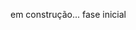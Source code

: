 <!-- # React + TypeScript + Vite

This template provides a minimal setup to get React working in Vite with HMR and some ESLint rules.

Currently, two official plugins are available:

- [@vitejs/plugin-react](https://github.com/vitejs/vite-plugin-react/blob/main/packages/plugin-react/README.md) uses [Babel](https://babeljs.io/) for Fast Refresh
- [@vitejs/plugin-react-swc](https://github.com/vitejs/vite-plugin-react-swc) uses [SWC](https://swc.rs/) for Fast Refresh

## Expanding the ESLint configuration

If you are developing a production application, we recommend updating the configuration to enable type aware lint rules:

- Configure the top-level `parserOptions` property like this:

```js
export default {
  // other rules...
  parserOptions: {
    ecmaVersion: 'latest',
    sourceType: 'module',
    project: ['./tsconfig.json', './tsconfig.node.json'],
    tsconfigRootDir: __dirname,
  },
}
```

- Replace `plugin:@typescript-eslint/recommended` to `plugin:@typescript-eslint/recommended-type-checked` or `plugin:@typescript-eslint/strict-type-checked`
- Optionally add `plugin:@typescript-eslint/stylistic-type-checked`
- Install [eslint-plugin-react](https://github.com/jsx-eslint/eslint-plugin-react) and add `plugin:react/recommended` & `plugin:react/jsx-runtime` to the `extends` list -->

em construção... fase inicial

<!-- todo/ reescrever a readme

//// rascunho ////

User History
///------ a passar a limpo

Backlog:

Criar o projeto inicial [x]
Vincular ao repositório e criar branch de desenvolvimento[x]
Instalar e configurar:
Helmet[x]
Eslint[x]
Prettierrc[x]
TypeScript[x]
Jest/TestingLibrary[x]
Docker/Compose[ ]
Estruturar a arquitetura de pastas[x]
Configurar a VPS[x]
Criar(vazio) os componentes de Home[x] / Cardápio[] / Contato[] ----- etc === a preencher[ ]
Criar rotas (router)[x]
Criar componente Helmet[x]

-
-
-
-
-
-

////////////////////////////////////////

Backend -->
